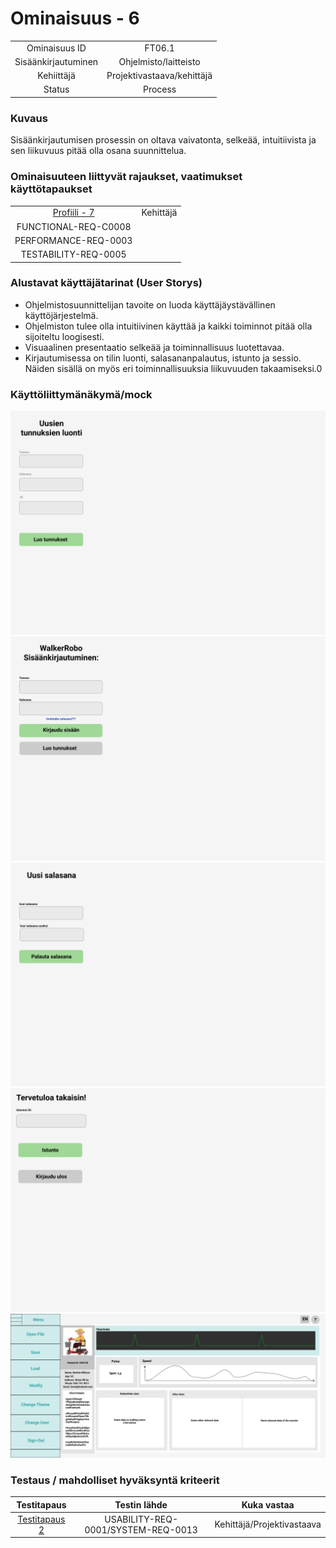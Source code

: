 # Ominaisuus - 6


| | |
|:-:|:-:|
| Ominaisuus ID | FT06.1 |
| Sisäänkirjautuminen | Ohjelmisto/laitteisto |
| Kehiittäjä | Projektivastaava/kehittäjä |
| Status | Process |

### Kuvaus

Sisäänkirjautumisen prosessin on oltava vaivatonta, selkeää, intuitiivista ja sen liikuvuus pitää olla osana suunnittelua.


### Ominaisuuteen liittyvät rajaukset, vaatimukset käyttötapaukset

| | |
|:-:|:-:|
| [Profiili - 7](https://gitlab.labranet.jamk.fi/m3268---vuosi-2019/ttos0100---2019-toteutus/blob/master/dokumentit/02-vaatimusmaarittely/Profiilit%20ja%20sidosryhm%C3%A4t/Profiili-7.md) | Kehittäjä |
| FUNCTIONAL-REQ-C0008 |  | 
| PERFORMANCE-REQ-0003 |  | 
| TESTABILITY-REQ-0005 |  | 

### Alustavat käyttäjätarinat (User Storys)
* Ohjelmistosuunnittelijan tavoite on luoda käyttäjäystävällinen käyttöjärjestelmä.
* Ohjelmiston tulee olla intuitiivinen käyttää ja kaikki toiminnot pitää olla sijoiteltu loogisesti.
* Visuaalinen presentaatio selkeää ja toiminnallisuus luotettavaa.
* Kirjautumisessa on tilin luonti, salasananpalautus, istunto ja sessio. Näiden sisällä on myös eri toiminnallisuuksia liikuvuuden takaamiseksi.0

### Käyttöliittymänäkymä/mock 

![](dokumentit/02-vaatimusmaarittely/kuvat/TunnustenLuonti.png)
![](dokumentit/02-vaatimusmaarittely/kuvat/Kirjautuminen.png)
![](dokumentit/02-vaatimusmaarittely/kuvat/PalautaSalasana-1.png)
![](dokumentit/02-vaatimusmaarittely/kuvat/Istunto.png)
![](dokumentit/02-vaatimusmaarittely/kuvat/Sessio.png)


### Testaus / mahdolliset hyväksyntä kriteerit 

| Testitapaus  | Testin lähde  | Kuka vastaa  |
|:-: | :-:|:-:|
| [Testitapaus 2](dokumentit/02-vaatimusmaarittely/Hyväksyntätestit/Hyväksyntätesti-2.md)  | USABILITY-REQ-0001/SYSTEM-REQ-0013 | Kehittäjä/Projektivastaava |